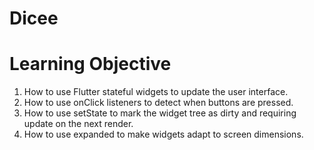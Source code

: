 # Dicee
# Learning Objective

1. How to use Flutter stateful widgets to update the user interface.
2. How to use onClick listeners to detect when buttons are pressed.
3. How to use setState to mark the widget tree as dirty and requiring update on the next render.
4. How to use expanded to make widgets adapt to screen dimensions.
